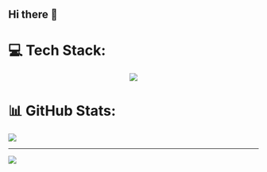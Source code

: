 ## Hi there 👋

# 💻 Tech Stack:
<p align="center">
  <a href="https://skillicons.dev">
    <img src="https://skillicons.dev/icons?i=cs,ableton,eclipse,html,ubuntu,visualstudio&perline=3" />
  </a>
</p>

# 📊 GitHub Stats:
![](https://github-readme-stats.vercel.app/api/top-langs/?username=bryamaranguri&theme=dark&hide_border=false&include_all_commits=false&count_private=false&layout=compact)

---
[![](https://visitcount.itsvg.in/api?id=bryamaranguri&icon=0&color=0)](https://visitcount.itsvg.in)

